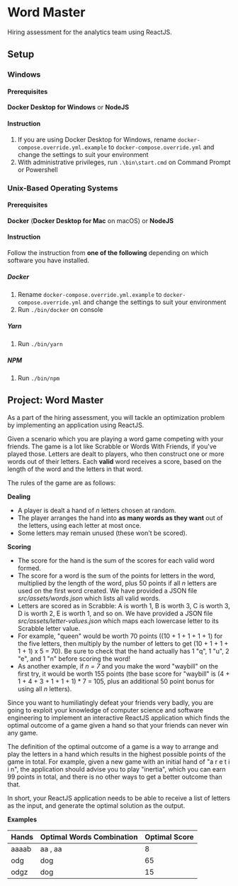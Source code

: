 # Word Master
Hiring assessment for the analytics team using ReactJS.

## Setup
### Windows
#### Prerequisites
**Docker Desktop for Windows** or **NodeJS**

#### Instruction
1. If you are using Docker Desktop for Windows, rename `docker-compose.override.yml.example` to `docker-compose.override.yml` and change the settings to suit your environment
2. With administrative privileges, run `.\bin\start.cmd` on Command Prompt or Powershell

### Unix-Based Operating Systems
#### Prerequisites
**Docker** (**Docker Desktop for Mac** on macOS) or **NodeJS**

#### Instruction
Follow the instruction from **one of the following** depending on which software you have installed.

##### Docker
1. Rename `docker-compose.override.yml.example` to `docker-compose.override.yml` and change the settings to suit your environment
2. Run `./bin/docker` on console

##### Yarn
1. Run `./bin/yarn`

##### NPM
1. Run `./bin/npm`

## Project: Word Master
As a part of the hiring assessment, you will tackle an optimization problem by implementing an application using ReactJS.

Given a scenario which you are playing a word game competing with your friends. The game is a lot like Scrabble or Words With Friends, if you've played those. Letters are dealt to players, who then construct one or more words out of their letters. Each **valid** word receives a score, based on the length of the word and the letters in that word.

The rules of the game are as follows:

**Dealing**
- A player is dealt a hand of *n* letters chosen at random.
- The player arranges the hand into **as many words as they want** out of the letters, using each letter at most once.
- Some letters may remain unused (these won't be scored).

**Scoring**
- The score for the hand is the sum of the scores for each valid word formed.
- The score for a word is the sum of the points for letters in the word, multiplied by the length of the word, plus 50 points if all *n* letters are used on the first word created. We have provided a JSON file *src/assets/words.json* which lists all valid words.
- Letters are scored as in Scrabble: A is worth 1, B is worth 3, C is worth 3, D is worth 2, E is worth 1, and so on. We have provided a JSON file *src/assets/letter-values.json* which maps each lowercase letter to its Scrabble letter value.
- For example, "queen" would be worth 70 points ((10 + 1 + 1 + 1 + 1) for the five letters, then multiply by the number of letters to get (10 + 1 + 1 + 1 + 1) x 5 = 70). Be sure to check that the hand actually has 1 "q", 1 "u", 2 "e", and 1 "n" before scoring the word!
- As another example, if *n = 7* and you make the word "waybill" on the first try, it would be worth 155 points (the base score for "waybill" is (4 + 1 + 4 + 3 + 1 + 1 + 1) * 7 = 105, plus an additional 50 point bonus for using all *n* letters).

Since you want to humiliatingly defeat your friends very badly, you are going to exploit your knowledge of computer science and software engineering to implement an interactive ReactJS application which finds the optimal outcome of a game given a hand so that your friends can never win any game.

The definition of the optimal outcome of a game is a way to arrange and play the letters in a hand which results in the highest possible points of the game in total. For example, given a new game with an initial hand of "a r e t i i n", the application should advise you to play "inertia", which you can earn 99 points in total, and there is no other ways to get a better outcome than that.

In short, your ReactJS application needs to be able to receive a list of letters as the input, and generate the optimal solution as the output.

**Examples**

| Hands | Optimal Words Combination | Optimal Score |
|-------|---------------------------|---------------|
| aaaab | aa , aa                   | 8             |
| odg   | dog                       | 65            |
| odgz  | dog                       | 15            |
